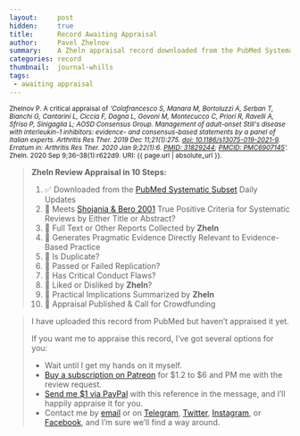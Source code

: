 ```yaml
---
layout:     post
hidden:     true
title:      Record Awaiting Appraisal
author:     Pavel Zhelnov
summary:    A Zheln appraisal record downloaded from the PubMed Systematic Subset daily updates.
categories: record
thumbnail:  journal-whills
tags:
 - awaiting appraisal
---
```


<small>Zhelnov P. A critical appraisal of _‘Colafrancesco S, Manara M, Bortoluzzi A, Serban T, Bianchi G, Cantarini L, Ciccia F, Dagna L, Govoni M, Montecucco C, Priori R, Ravelli A, Sfriso P, Sinigaglia L; AOSD Consensus Group. Management of adult-onset Still's disease with interleukin-1 inhibitors: evidence- and consensus-based statements by a panel of Italian experts. Arthritis Res Ther. 2019 Dec 11;21(1):275. [doi: 10.1186/s13075-019-2021-9](https://doi.org/10.1186/s13075-019-2021-9). Erratum in: Arthritis Res Ther. 2020 Jan 9;22(1):6. [PMID: 31829244](https://pubmed.gov/31829244); [PMCID: PMC6907145](https://ncbi.nlm.nih.gov/pmc/PMC6907145)’._ Zheln. 2020 Sep 9;36–38(1):r622d9. URI: {{ page.url | absolute_url }}.</small>

> **Zheln Review Appraisal in 10 Steps:**
>
> 1. ✅ Downloaded from the [PubMed Systematic Subset](https://p1m.org/ssb) Daily Updates
> 2. 🔄 Meets [Shojania & Bero 2001](https://www.researchgate.net/publication/11820967_Taking_Advantage_of_the_Explosion_of_Systematic_Reviews_An_Efficient_MEDLINE_Search_Strategy) True Positive Criteria for Systematic Reviews by Either Title or Abstract?
> 3. 🔄 Full Text or Other Reports Collected by **Zheln**
> 4. 🔄 Generates Pragmatic Evidence Directly Relevant to Evidence-Based Practice
> 5. 🔄 Is Duplicate?
> 6. 🔄 Passed or Failed Replication?
> 7. 🔄 Has Critical Conduct Flaws?
> 8. 🔄 Liked or Disliked by **Zheln**?
> 9. 🔄 Practical Implications Summarized by **Zheln**
> 10. 🔄 Appraisal Published & Call for Crowdfunding

> I have uploaded this record from PubMed but haven’t appraised it yet.
>
> If you want me to appraise this record, I’ve got several options for you:
> * Wait until I get my hands on it myself.
> * [Buy a subscription on Patreon](https://patreon.com/zheln) for $1.2 to $6 and PM me with the review request.
> * [Send me $1 via PayPal](https://paypal.me/pjelnov) with this reference in the message, and I’ll happily appraise it for you.
> * Contact me by [email](mailto:pavel@zheln.com) or on [Telegram](https://t.me/drzhelnov), [Twitter](https://twitter.com/drzhelnov), [Instagram](https://instagram.com/igzheln), or [Facebook](https://facebook.com/drzhelnov), and I’m sure we’ll find a way around.
